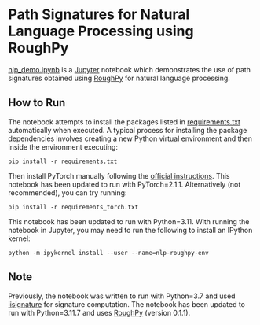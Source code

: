 # Path Signatures for Natural Language Processing using RoughPy

[nlp_demo.ipynb](nlp_demo.ipynb) is a [Jupyter](https://jupyter.org/) notebook which demonstrates the use of path signatures obtained using [RoughPy](https://roughpy.org/) for natural language processing.

## How to Run

The notebook attempts to install the packages listed in [requirements.txt](requirements.txt) automatically when executed.
A typical process for installing the package dependencies involves creating a new Python virtual environment and then inside the environment executing:

```{bash}
pip install -r requirements.txt
```

Then install PyTorch manually following the [official instructions](https://pytorch.org/get-started/locally/).
This notebook has been updated to run with PyTorch=2.1.1.
Alternatively (not recommended), you can try running:

```{bash}
pip install -r requirements_torch.txt
```

This notebook has been updated to run with Python=3.11. With running the notebook in Jupyter, you may need to run the following to install an IPython kernel:

```{bash}
python -m ipykernel install --user --name=nlp-roughpy-env
```

## Note

Previously, the notebook was written to run with Python=3.7 and used [iisignature](https://pypi.org/project/iisignature/) for signature computation. The notebook has been updated to run with Python=3.11.7 and uses [RoughPy](https://roughpy.org/) (version 0.1.1).
